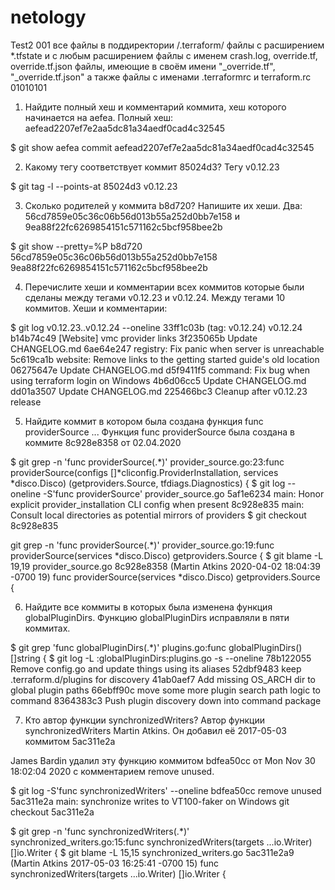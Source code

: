 # netology
Test2
001
все файлы в поддиректории /.terraform/ файлы с расширением *.tfstate и с любым расширением файлы с именем crash.log, override.tf, override.tf.json файлы, имеющие в своём имени "_override.tf", "_override.tf.json" а также файлы с именами .terraformrc и terraform.rc
01010101


1. Найдите полный хеш и комментарий коммита, хеш которого начинается на aefea.
Полный хеш: aefead2207ef7e2aa5dc81a34aedf0cad4c32545

$ git show aefea
commit aefead2207ef7e2aa5dc81a34aedf0cad4c32545


2. Какому тегу соответствует коммит 85024d3?
Тегу v0.12.23

$ git tag -l --points-at 85024d3
v0.12.23


3. Сколько родителей у коммита b8d720? Напишите их хеши.
Два: 56cd7859e05c36c06b56d013b55a252d0bb7e158 и 9ea88f22fc6269854151c571162c5bcf958bee2b

$ git show --pretty=%P b8d720
56cd7859e05c36c06b56d013b55a252d0bb7e158 9ea88f22fc6269854151c571162c5bcf958bee2b


4. Перечислите хеши и комментарии всех коммитов которые были сделаны между тегами v0.12.23 и v0.12.24.
Между тегами 10 коммитов. Хеши и комментарии:

$ git log v0.12.23..v0.12.24 --oneline
33ff1c03b (tag: v0.12.24) v0.12.24
b14b74c49 [Website] vmc provider links
3f235065b Update CHANGELOG.md
6ae64e247 registry: Fix panic when server is unreachable
5c619ca1b website: Remove links to the getting started guide's old location
06275647e Update CHANGELOG.md
d5f9411f5 command: Fix bug when using terraform login on Windows
4b6d06cc5 Update CHANGELOG.md
dd01a3507 Update CHANGELOG.md
225466bc3 Cleanup after v0.12.23 release


5. Найдите коммит в котором была создана функция func providerSource ...
Функция func providerSource была создана в коммите 8c928e8358 от 02.04.2020

$ git grep -n 'func providerSource(.*)'
provider_source.go:23:func providerSource(configs []*cliconfig.ProviderInstallation, services *disco.Disco) (getproviders.Source, tfdiags.Diagnostics) {
$ git log --oneline -S'func providerSource' provider_source.go
5af1e6234 main: Honor explicit provider_installation CLI config when present
8c928e835 main: Consult local directories as potential mirrors of providers
$ git checkout 8c928e835

git grep -n 'func providerSource(.*)'
provider_source.go:19:func providerSource(services *disco.Disco) getproviders.Source {
$ git blame -L 19,19 provider_source.go
8c928e8358 (Martin Atkins 2020-04-02 18:04:39 -0700 19) func providerSource(services *disco.Disco) getproviders.Source {



6. Найдите все коммиты в которых была изменена функция globalPluginDirs.
Функцию globalPluginDirs исправляли в пяти коммитах.

$ git grep 'func globalPluginDirs(.*)'
plugins.go:func globalPluginDirs() []string {
$ git log -L :globalPluginDirs:plugins.go  -s --oneline
78b122055 Remove config.go and update things using its aliases
52dbf9483 keep .terraform.d/plugins for discovery
41ab0aef7 Add missing OS_ARCH dir to global plugin paths
66ebff90c move some more plugin search path logic to command
8364383c3 Push plugin discovery down into command package



7. Кто автор функции synchronizedWriters?
Автор функции synchronizedWriters Martin Atkins. Он добавил её 2017-05-03 коммитом 5ac311e2a

James Bardin удалил эту функцию коммитом bdfea50cc от Mon Nov 30 18:02:04 2020 с комментарием remove unused.

$ git log -S'func synchronizedWriters' --oneline
bdfea50cc remove unused
5ac311e2a main: synchronize writes to VT100-faker on Windows
git checkout 5ac311e2a

$ git grep -n 'func synchronizedWriters(.*)'
synchronized_writers.go:15:func synchronizedWriters(targets ...io.Writer) []io.Writer {
$ git blame -L 15,15 synchronized_writers.go
5ac311e2a9 (Martin Atkins 2017-05-03 16:25:41 -0700 15) func synchronizedWriters(targets ...io.Writer) []io.Writer {
